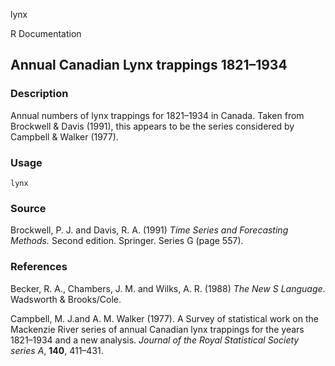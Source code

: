 lynx

R Documentation

## Annual Canadian Lynx trappings 1821–1934

### Description

Annual numbers of lynx trappings for 1821–1934 in Canada. Taken from Brockwell
& Davis (1991), this appears to be the series considered by Campbell & Walker
(1977).

### Usage

    lynx

### Source

Brockwell, P. J. and Davis, R. A. (1991) _Time Series and Forecasting
Methods._ Second edition. Springer. Series G (page 557).

### References

Becker, R. A., Chambers, J. M. and Wilks, A. R. (1988) _The New S Language_.
Wadsworth & Brooks/Cole.

Campbell, M. J.and A. M. Walker (1977). A Survey of statistical work on the
Mackenzie River series of annual Canadian lynx trappings for the years
1821–1934 and a new analysis. _Journal of the Royal Statistical Society series
A_, **140**, 411–431.

